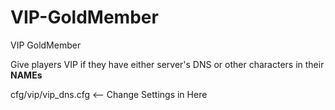 # VIP-GoldMember
VIP GoldMember

Give players VIP if they have either server's DNS or other characters in their **NAMEs**

cfg/vip/vip_dns.cfg   <-- Change Settings in Here
